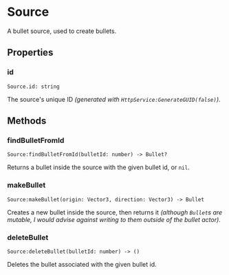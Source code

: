 # Source

A bullet source, used to create bullets.

## Properties

### id

```luau
Source.id: string
```

The source's unique ID _(generated with `HttpService:GenerateGUID(false)`)_.

## Methods

### findBulletFromId

```luau
Source:findBulletFromId(bulletId: number) -> Bullet?
```

Returns a bullet inside the source with the given bullet id, or `nil`.

### makeBullet

```luau
Source:makeBullet(origin: Vector3, direction: Vector3) -> Bullet
```

Creates a new bullet inside the source, then returns it _(although `Bullet`s are mutable, I would advise against writing to them outside of the bullet actor)_.

### deleteBullet

```luau
Source:deleteBullet(bulletId: number) -> ()
```

Deletes the bullet associated with the given bullet id.
